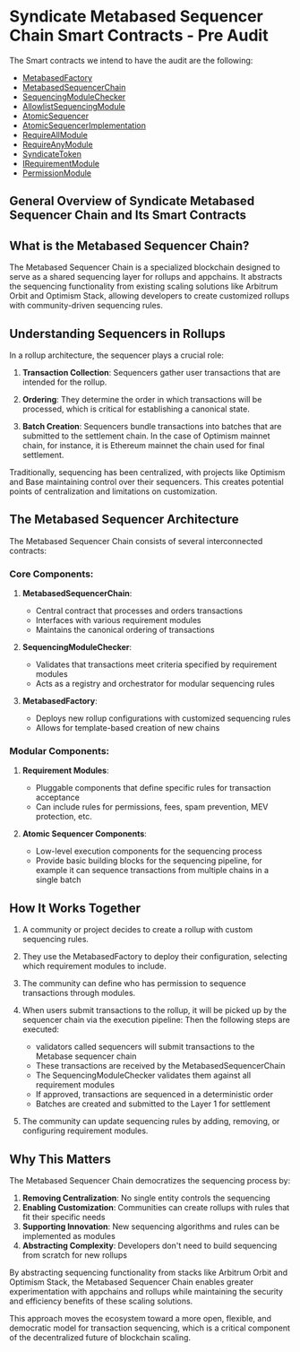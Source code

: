 # Syndicate Metabased Sequencer Chain Smart Contracts - Pre Audit

The Smart contracts we intend to have the audit are the following:

- [MetabasedFactory](contract.MetabasedFactory.md)
- [MetabasedSequencerChain](contract.MetabasedSequencerChain.md)
- [SequencingModuleChecker](abstract.SequencingModuleChecker.md)
- [AllowlistSequencingModule](contract.AllowlistSequencingModule.md)
- [AtomicSequencer](contract.AtomicSequencer.md)
- [AtomicSequencerImplementation](contract.AtomicSequencerImplementation.md)
- [RequireAllModule](contract.RequireAllModule.md)
- [RequireAnyModule](contract.RequireAnyModule.md)
- [SyndicateToken](contract.SyndicateToken.md)
- [IRequirementModule](interface.IRequirementModule.md)
- [PermissionModule](interface.PermissionModule.md)

## General Overview of Syndicate Metabased Sequencer Chain and Its Smart Contracts

## What is the Metabased Sequencer Chain?

The Metabased Sequencer Chain is a specialized blockchain designed to serve as a shared sequencing layer for rollups and appchains. It abstracts the sequencing functionality from existing scaling solutions like Arbitrum Orbit and Optimism Stack, allowing developers to create customized rollups with community-driven sequencing rules.

## Understanding Sequencers in Rollups

In a rollup architecture, the sequencer plays a crucial role:

1. **Transaction Collection**: Sequencers gather user transactions that are intended for the rollup.

2. **Ordering**: They determine the order in which transactions will be processed, which is critical for establishing a canonical state.

3. **Batch Creation**: Sequencers bundle transactions into batches that are submitted to the settlement chain. In the case of Optimism mainnet chain, for instance, it is Ethereum mainnet the chain used for final settlement.

Traditionally, sequencing has been centralized, with projects like Optimism and Base maintaining control over their sequencers. This creates potential points of centralization and limitations on customization.

## The Metabased Sequencer Architecture

The Metabased Sequencer Chain consists of several interconnected contracts:

### Core Components:

1. **MetabasedSequencerChain**:

   - Central contract that processes and orders transactions
   - Interfaces with various requirement modules
   - Maintains the canonical ordering of transactions

2. **SequencingModuleChecker**:

   - Validates that transactions meet criteria specified by requirement modules
   - Acts as a registry and orchestrator for modular sequencing rules

3. **MetabasedFactory**:
   - Deploys new rollup configurations with customized sequencing rules
   - Allows for template-based creation of new chains

### Modular Components:

1. **Requirement Modules**:

   - Pluggable components that define specific rules for transaction acceptance
   - Can include rules for permissions, fees, spam prevention, MEV protection, etc.

2. **Atomic Sequencer Components**:
   - Low-level execution components for the sequencing process
   - Provide basic building blocks for the sequencing pipeline, for example it can sequence transactions from multiple chains in a single batch

## How It Works Together

1. A community or project decides to create a rollup with custom sequencing rules.

2. They use the MetabasedFactory to deploy their configuration, selecting which requirement modules to include.

3. The community can define who has permission to sequence transactions through modules.

4. When users submit transactions to the rollup, it will be picked up by the sequencer chain via the execution pipeline:
   Then the following steps are executed:

   - validators called sequencers will submit transactions to the Metabase sequencer chain
   - These transactions are received by the MetabasedSequencerChain
   - The SequencingModuleChecker validates them against all requirement modules
   - If approved, transactions are sequenced in a deterministic order
   - Batches are created and submitted to the Layer 1 for settlement

5. The community can update sequencing rules by adding, removing, or configuring requirement modules.

## Why This Matters

The Metabased Sequencer Chain democratizes the sequencing process by:

1. **Removing Centralization**: No single entity controls the sequencing
2. **Enabling Customization**: Communities can create rollups with rules that fit their specific needs
3. **Supporting Innovation**: New sequencing algorithms and rules can be implemented as modules
4. **Abstracting Complexity**: Developers don't need to build sequencing from scratch for new rollups

By abstracting sequencing functionality from stacks like Arbitrum Orbit and Optimism Stack, the Metabased Sequencer Chain enables greater experimentation with appchains and rollups while maintaining the security and efficiency benefits of these scaling solutions.

This approach moves the ecosystem toward a more open, flexible, and democratic model for transaction sequencing, which is a critical component of the decentralized future of blockchain scaling.
